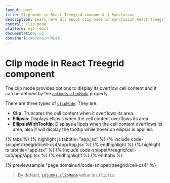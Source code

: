 ```yaml
---
layout: post
title: Clip mode in React Treegrid component | Syncfusion
description: Learn here all about Clip mode in Syncfusion React Treegrid component of Syncfusion Essential JS 2 and more.
control: Clip mode 
platform: ej2-react
documentation: ug
domainurl: ##DomainURL##
---
```


# Clip mode in React Treegrid component

The clip mode provides options to display its overflow cell content and it can be defined by the [`columns.clipMode`](https://ej2.syncfusion.com/react/documentation/api/treegrid/column/#clipmode) property.

There are three types of [`clipMode`](https://ej2.syncfusion.com/react/documentation/api/treegrid/column/#clipmode). They are:

* **Clip**: Truncates the cell content when it overflows its area.
* **Ellipsis**: Displays ellipsis when the cell content overflows its area.
* **EllipsisWithTooltip**: Displays ellipsis when the cell content overflows its area, also it will display the tooltip while hover on ellipsis is applied.

{% tabs %}
{% highlight js tabtitle="app.jsx" %}
{% include code-snippet/treegrid/cell-cs4/app/App.jsx %}
{% endhighlight %}
{% highlight ts tabtitle="app.tsx" %}
{% include code-snippet/treegrid/cell-cs4/app/App.tsx %}
{% endhighlight %}
{% endtabs %}

 {% previewsample "page.domainurl/code-snippet/treegrid/cell-cs4" %}

>By default, [`columns.clipMode`](https://ej2.syncfusion.com/react/documentation/api/treegrid/column/#clipmode) value is `Ellipsis`.